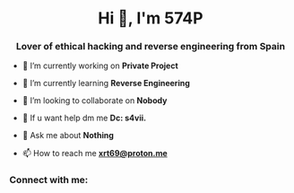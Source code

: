 <h1 align="center">Hi 👋, I'm 574P</h1>
<h3 align="center">Lover of ethical hacking and reverse engineering from Spain</h3>

- 🔭 I’m currently working on **Private Project**

- 🌱 I’m currently learning **Reverse Engineering**

- 👯 I’m looking to collaborate on **Nobody**

- 🤝 If u want help dm me **Dc: s4vii.**

- 💬 Ask me about **Nothing**

- 📫 How to reach me **xrt69@proton.me**

<h3 align="left">Connect with me:</h3>
<p align="left">
</p>
